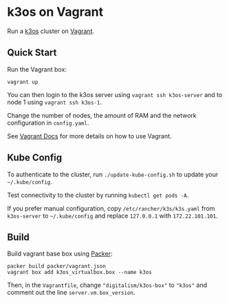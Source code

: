 # k3os on Vagrant

Run a [k3os](https://k3os.io) cluster on [Vagrant](https://www.vagrantup.com).

## Quick Start

Run the Vagrant box:

```
vagrant up
```

You can then login to the k3os server using `vagrant ssh k3os-server` and to node 1 using `vagrant ssh k3os-1`.

Change the number of nodes, the amount of RAM and the network configuration in `config.yaml`.

See [Vagrant Docs](https://www.vagrantup.com/docs/index.html) for more details on how to use Vagrant.

## Kube Config

To authenticate to the cluster, run `./update-kube-config.sh` to update your `~/.kube/config`.

Test connectivity to the cluster by running `kubectl get pods -A`.

If you prefer manual configuration, copy `/etc/rancher/k3s/k3s.yaml` from `k3os-server` to `~/.kube/config` and replace `127.0.0.1` with `172.22.101.101`.

## Build

Build vagrant base box using [Packer](https://www.packer.io/): 

```
packer build packer/vagrant.json
vagrant box add k3os_virtualbox.box --name k3os
```

Then, in the `Vagrantfile`, change `"digitalism/k3os-box"` to `"k3os"` and comment out the line `server.vm.box_version`.

